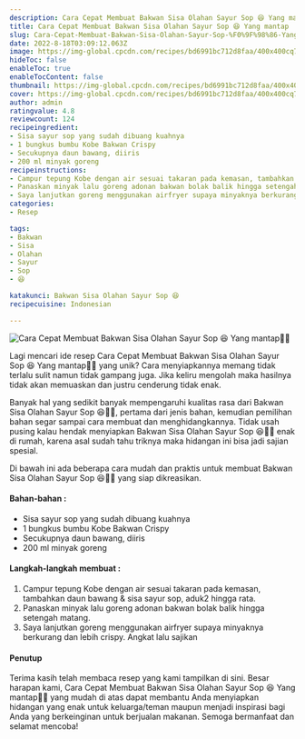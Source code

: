 ```yaml
---
description: Cara Cepat Membuat Bakwan Sisa Olahan Sayur Sop 😆 Yang mantap"
title: Cara Cepat Membuat Bakwan Sisa Olahan Sayur Sop 😆 Yang mantap
slug: Cara-Cepat-Membuat-Bakwan-Sisa-Olahan-Sayur-Sop-%F0%9F%98%86-Yang-mantap
date: 2022-8-18T03:09:12.063Z
image: https://img-global.cpcdn.com/recipes/bd6991bc712d8faa/400x400cq70/photo.jpg
hideToc: false
enableToc: true
enableTocContent: false
thumbnail: https://img-global.cpcdn.com/recipes/bd6991bc712d8faa/400x400cq70/photo.jpg
cover: https://img-global.cpcdn.com/recipes/bd6991bc712d8faa/400x400cq70/photo.jpg
author: admin
ratingvalue: 4.8
reviewcount: 124
recipeingredient:
- Sisa sayur sop yang sudah dibuang kuahnya
- 1 bungkus bumbu Kobe Bakwan Crispy
- Secukupnya daun bawang, diiris
- 200 ml minyak goreng
recipeinstructions:
- Campur tepung Kobe dengan air sesuai takaran pada kemasan, tambahkan daun bawang & sisa sayur sop, aduk2 hingga rata.
- Panaskan minyak lalu goreng adonan bakwan bolak balik hingga setengah matang.
- Saya lanjutkan goreng menggunakan airfryer supaya minyaknya berkurang dan lebih crispy. Angkat lalu sajikan
categories:
- Resep

tags:
- Bakwan
- Sisa
- Olahan
- Sayur
- Sop
- 😆

katakunci: Bakwan Sisa Olahan Sayur Sop 😆
recipecuisine: Indonesian

---
```


![Cara Cepat Membuat Bakwan Sisa Olahan Sayur Sop 😆 Yang mantap👩‍🍳](https://img-global.cpcdn.com/recipes/bd6991bc712d8faa/400x400cq70/photo.jpg)

Lagi mencari ide resep Cara Cepat Membuat Bakwan Sisa Olahan Sayur Sop 😆 Yang mantap👩‍🍳 yang unik? Cara menyiapkannya memang tidak terlalu sulit namun tidak gampang juga. Jika keliru mengolah maka hasilnya tidak akan memuaskan dan justru cenderung tidak enak.

Banyak hal yang sedikit banyak mempengaruhi kualitas rasa dari Bakwan Sisa Olahan Sayur Sop 😆👩‍🍳, pertama dari jenis bahan, kemudian pemilihan bahan segar sampai cara membuat dan menghidangkannya. Tidak usah pusing kalau hendak menyiapkan Bakwan Sisa Olahan Sayur Sop 😆👩‍🍳 enak di rumah, karena asal sudah tahu triknya maka hidangan ini bisa jadi sajian spesial.

Di bawah ini ada beberapa cara mudah dan praktis untuk membuat Bakwan Sisa Olahan Sayur Sop 😆👩‍🍳 yang siap dikreasikan.

<!--inarticleads1-->

#### Bahan-bahan :

- Sisa sayur sop yang sudah dibuang kuahnya
- 1 bungkus bumbu Kobe Bakwan Crispy
- Secukupnya daun bawang, diiris
- 200 ml minyak goreng

<!--inarticleads2-->

#### Langkah-langkah membuat :

1. Campur tepung Kobe dengan air sesuai takaran pada kemasan, tambahkan daun bawang & sisa sayur sop, aduk2 hingga rata.
1. Panaskan minyak lalu goreng adonan bakwan bolak balik hingga setengah matang.
1. Saya lanjutkan goreng menggunakan airfryer supaya minyaknya berkurang dan lebih crispy. Angkat lalu sajikan

#### Penutup

Terima kasih telah membaca resep yang kami tampilkan di sini. Besar harapan kami, Cara Cepat Membuat Bakwan Sisa Olahan Sayur Sop 😆 Yang mantap👩‍🍳 yang mudah di atas dapat membantu Anda menyiapkan hidangan yang enak untuk keluarga/teman maupun menjadi inspirasi bagi Anda yang berkeinginan untuk berjualan makanan. Semoga bermanfaat dan selamat mencoba!